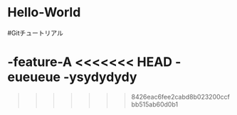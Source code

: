 # Hello-World
#Gitチュートリアル

-feature-A
<<<<<<< HEAD
-eueueue
-ysydydydy
=======
>>>>>>> 8426eac6fee2cabd8b023200ccfbb515ab60d0b1
